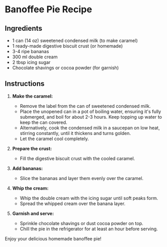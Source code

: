 # Banoffee Pie Recipe

## Ingredients
- 1 can (14 oz) sweetened condensed milk (to make caramel)
- 1 ready-made digestive biscuit crust (or homemade)
- 3-4 ripe bananas
- 300 ml double cream
- 2 tbsp icing sugar
- Chocolate shavings or cocoa powder (for garnish)

## Instructions
1. **Make the caramel:**
   - Remove the label from the can of sweetened condensed milk.
   - Place the unopened can in a pot of boiling water, ensuring it's fully submerged, and boil for about 2-3 hours. Keep topping up water to keep the can covered.
   - Alternatively, cook the condensed milk in a saucepan on low heat, stirring constantly, until it thickens and turns golden.
   - Let the caramel cool completely.

2. **Prepare the crust:**
   - Fill the digestive biscuit crust with the cooled caramel.

3. **Add bananas:**
   - Slice the bananas and layer them evenly over the caramel.

4. **Whip the cream:**
   - Whip the double cream with the icing sugar until soft peaks form.
   - Spread the whipped cream over the banana layer.

5. **Garnish and serve:**
   - Sprinkle chocolate shavings or dust cocoa powder on top.
   - Chill the pie in the refrigerator for at least an hour before serving.

Enjoy your delicious homemade banoffee pie!